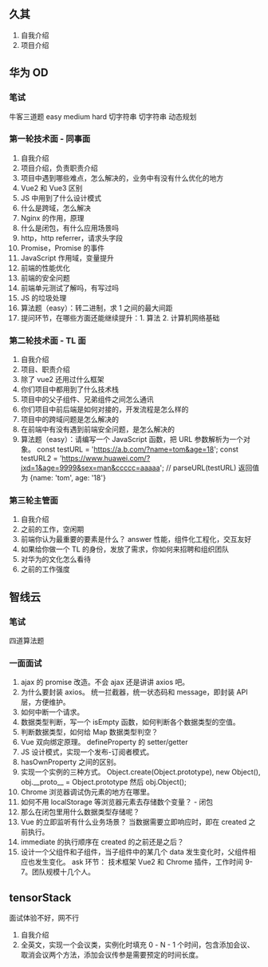 ## 久其

1. 自我介绍
2. 项目介绍

## 华为 OD

### 笔试

牛客三道题
easy medium hard
切字符串
切字符串
动态规划

### 第一轮技术面 - 同事面

1. 自我介绍
2. 项目介绍，负责职责介绍
3. 项目中遇到哪些难点，怎么解决的，业务中有没有什么优化的地方
4. Vue2 和 Vue3 区别
5. JS 中用到了什么设计模式
6. 什么是跨域，怎么解决
7. Nginx 的作用，原理
8. 什么是闭包，有什么应用场景吗
9. http，http referrer，请求头字段
10. Promise，Promise 的事件
11. JavaScript 作用域，变量提升
12. 前端的性能优化
13. 前端的安全问题
14. 前端单元测试了解吗，有写过吗
15. JS 的垃圾处理
16. 算法题（easy）：转二进制，求 1 之间的最大间距
17. 提问环节，在哪些方面还能继续提升：1. 算法 2. 计算机网络基础

### 第二轮技术面 - TL 面

1. 自我介绍
2. 项目、职责介绍
3. 除了 vue2 还用过什么框架
4. 你们项目中都用到了什么技术栈
5. 项目中的父子组件、兄弟组件之间怎么通讯
6. 你们项目中前后端是如何对接的，开发流程是怎么样的
7. 项目中的跨域问题是怎么解决的
8. 在前端中有没有遇到前端安全问题，是怎么解决的
9. 算法题（easy）：请编写一个 JavaScript 函数，把 URL 参数解析为一个对象。
   const testURL = 'https://a.b.com/?name=tom&age=18';
   const testURL2 = 'https://www.huawei.com/?jxd=1&age=9999&sex=man&ccccc=aaaaa';
   // parseURL(testURL)
   返回值为 {name: 'tom', age: '18'}

### 第三轮主管面

1. 自我介绍
2. 之前的工作，空闲期
3. 前端你认为最重要的要素是什么？ answer 性能，组件化工程化，交互友好
4. 如果给你做一个 TL 的身份，发放了需求，你如何来招聘和组织团队
5. 对华为的文化怎么看待
6. 之前的工作强度

## 智线云

### 笔试

四道算法题

### 一面面试

1. ajax 的 promise 改造。不会 ajax 还是讲讲 axios 吧。
2. 为什么要封装 axios。
   统一拦截器，统一状态码和 message，即封装 API 层，方便维护。
3. 如何中断一个请求。
4. 数据类型判断，写一个 isEmpty 函数，如何判断各个数据类型的空值。
5. 判断数据类型，如何给 Map 数据类型判空？
6. Vue 双向绑定原理。
   defineProperty 的 setter/getter
7. JS 设计模式，实现一个发布-订阅者模式。
8. hasOwnProperty 之间的区别。
9. 实现一个实例的三种方式。
   Object.create(Object.prototype), new Object(), obj.\_\_proto\_\_ = Object.prototype 然后 obj.Object();
10. Chrome 浏览器调试伪元素的地方在哪里。
11. 如何不用 localStorage 等浏览器元素去存储数个变量？ - 闭包
12. 那么在闭包里用什么数据类型存储呢？
13. Vue 的立即监听有什么业务场景？
    当数据需要立即响应时，即在 created 之前执行。
14. immediate 的执行顺序在 created 的之前还是之后？
15. 设计一个父组件和子组件，当子组件中的某几个 data 发生变化时，父组件相应也发生变化。
    ask 环节： 技术框架 Vue2 和 Chrome 插件，工作时间 9-7。团队规模十几个人。

## tensorStack

面试体验不好，网不行

1. 自我介绍
2. 全英文，实现一个会议类，实例化时填充 0 - N - 1 个时间，包含添加会议、取消会议两个方法，添加会议传参是需要预定的时间长度。
